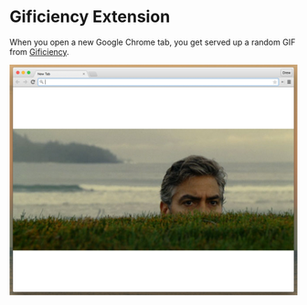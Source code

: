 Gificiency Extension
====================

When you open a new Google Chrome tab, you get served up a random GIF from [Gificiency](http://gificiency.com).

![Screenshot Preview](screenshots/preview.png)
